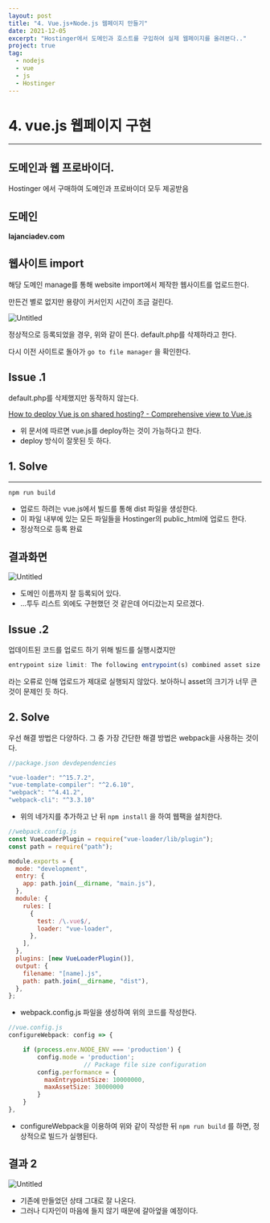 ```yaml
---
layout: post
title: "4. Vue.js+Node.js 웹페이지 만들기"
date: 2021-12-05
excerpt: "Hostinger에서 도메인과 호스트를 구입하여 실제 웹페이지를 올려본다.."
project: true
tag:
  - nodejs
  - vue
  - js
  - Hostinger
---
```


# 4. vue.js 웹페이지 구현

---

## 도메인과 웹 프로바이더.

Hostinger 에서 구매하여 도메인과 프로바이더 모두 제공받음

## 도메인

**lajanciadev.com**

## 웹사이트 import

해당 도메인 manage를 통해 website import에서 제작한 웹사이트를 업로드한다.

만든건 별로 없지만 용량이 커서인지 시간이 조금 걸린다.

![Untitled](4%20vue%20js%20%E1%84%8B%E1%85%B0%E1%86%B8%E1%84%91%E1%85%A6%E1%84%8B%E1%85%B5%E1%84%8C%E1%85%B5%20%E1%84%80%E1%85%AE%E1%84%92%E1%85%A7%E1%86%AB%20af0051e98d62482885942288fdcd775b/Untitled.png)

정상적으로 등록되었을 경우, 위와 같이 뜬다. default.php를 삭제하라고 한다.

다시 이전 사이트로 돌아가 `go to file manager` 을 확인한다.

## Issue .1

default.php를 삭제했지만 동작하지 않는다.

[How to deploy Vue js on shared hosting? - Comprehensive view to Vue.js](https://vue-view.com/how-to-deploy-vue-js-on-shared-hosting/)

- 위 문서에 따르면 vue.js를 deploy하는 것이 가능하다고 한다.
- deploy 방식이 잘못된 듯 하다.

## 1. Solve

---

```jsx
npm run build
```

- 업로드 하려는 vue.js에서 빌드를 통해 dist 파일을 생성한다.
- 이 파일 내부에 있는 모든 파일들을 Hostinger의 public_html에 업로드 한다.
- 정상적으로 등록 완료

## 결과화면

![Untitled](4%20vue%20js%20%E1%84%8B%E1%85%B0%E1%86%B8%E1%84%91%E1%85%A6%E1%84%8B%E1%85%B5%E1%84%8C%E1%85%B5%20%E1%84%80%E1%85%AE%E1%84%92%E1%85%A7%E1%86%AB%20af0051e98d62482885942288fdcd775b/Untitled%201.png)

- 도메인 이름까지 잘 등록되어 있다.
- ...투두 리스트 외에도 구현했던 것 같은데 어디갔는지 모르겠다.

## Issue .2

업데이트된 코드를 업로드 하기 위해 빌드를 실행시켰지만

```jsx
entrypoint size limit: The following entrypoint(s) combined asset size exceeds the recommended limit (244 KiB). This can impact web performance.
```

라는 오류로 인해 업로드가 제대로 실행되지 않았다. 보아하니 asset의 크기가 너무 큰 것이 문제인 듯 하다.

## 2. Solve

우선 해결 방법은 다양하다. 그 중 가장 간단한 해결 방법은 webpack을 사용하는 것이다.

```jsx
//package.json devdependencies

"vue-loader": "^15.7.2",
"vue-template-compiler": "^2.6.10",
"webpack": "^4.41.2",
"webpack-cli": "^3.3.10"
```

- 위의 네가지를 추가하고 난 뒤 `npm install` 을 하여 웹팩을 설치한다.

```jsx
//webpack.config.js
const VueLoaderPlugin = require("vue-loader/lib/plugin");
const path = require("path");

module.exports = {
  mode: "development",
  entry: {
    app: path.join(__dirname, "main.js"),
  },
  module: {
    rules: [
      {
        test: /\.vue$/,
        loader: "vue-loader",
      },
    ],
  },
  plugins: [new VueLoaderPlugin()],
  output: {
    filename: "[name].js",
    path: path.join(__dirname, "dist"),
  },
};
```

- webpack.config.js 파일을 생성하여 위의 코드를 작성한다.

```jsx
//vue.config.js
configureWebpack: config => {

    if (process.env.NODE_ENV === 'production') {
        config.mode = 'production';
                     // Package file size configuration
        config.performance = {
          maxEntrypointSize: 10000000,
          maxAssetSize: 30000000
        }
    }
},
```

- configureWebpack을 이용하여 위와 같이 작성한 뒤 `npm run build` 를 하면, 정상적으로 빌드가 실행된다.

## 결과 2

![Untitled](4%20vue%20js%20%E1%84%8B%E1%85%B0%E1%86%B8%E1%84%91%E1%85%A6%E1%84%8B%E1%85%B5%E1%84%8C%E1%85%B5%20%E1%84%80%E1%85%AE%E1%84%92%E1%85%A7%E1%86%AB%20af0051e98d62482885942288fdcd775b/Untitled%202.png)

- 기존에 만들었던 상태 그대로 잘 나온다.
- 그러나 디자인이 마음에 들지 않기 때문에 갈아엎을 예정이다.
